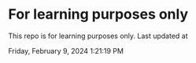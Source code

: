# For learning purposes only
This repo is for learning purposes only.
Last updated at

Friday, February 9, 2024 1:21:19 PM

